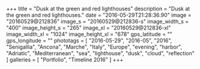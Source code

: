 +++
title = "Dusk at the green and red lighthouses"
description = "Dusk at the green and red lighthouses."
date = "2016-05-29T21:28:36.90"
image = "20160529@212836"
image_s = "20160529@212836-s"
image_width_s = "400"
image_height_s = "265"
image_xl = "20160529@212836-xl"
image_width_xl = "1024"
image_height_xl = "678"
gps_latitude = ""
gps_longitude = ""
phototags = [ "2016-05-29", "2016-05", "2016", "Senigallia", "Ancona", "Marche", "Italy", "Europe", "evening", "harbor", "Adriatic", "Mediterranean", "sea", "lighthouse", "dusk", "cloud", "reflection" ]
galleries = [ "Portfolio", "Timeline 2016" ]
+++
